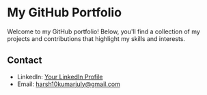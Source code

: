 # My GitHub Portfolio

Welcome to my GitHub portfolio! Below, you'll find a collection of my projects and contributions that highlight my skills and interests.


## Contact

- LinkedIn: [Your LinkedIn Profile](https://www.linkedin.com/in/harsh-kumar-15b77b242)
- Email: harsh10kumarjuly@gmail.com

